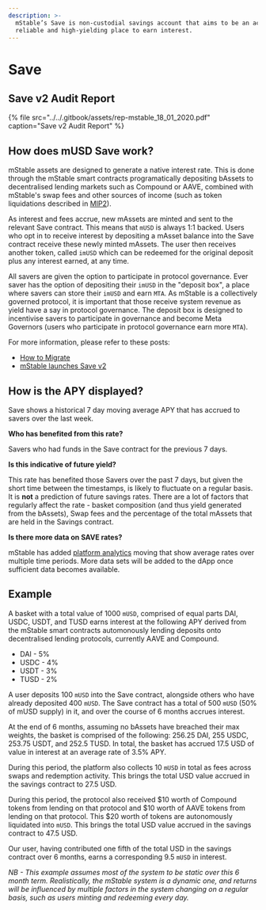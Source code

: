 ```yaml
---
description: >-
  mStable’s Save is non-custodial savings account that aims to be an accessible,
  reliable and high-yielding place to earn interest.
---
```


# Save

## Save v2 Audit Report 

{% file src="../../.gitbook/assets/rep-mstable\_18\_01\_2020.pdf" caption="Save v2 Audit Report" %}

## **How does mUSD Save work?**

mStable assets are designed to generate a native interest rate. This is done through the mStable smart contracts programatically depositing bAssets to decentralised lending markets such as Compound or AAVE, combined with mStable's swap fees and other sources of income \(such as token liquidations described in [MIP2](https://mips.mstable.org/MIPS/mip-2.html)\).

As interest and fees accrue, new mAssets are minted and sent to the relevant Save contract. This means that `mUSD` is always 1:1 backed. Users who opt in to receive interest by depositing a mAsset balance into the Save contract receive these newly minted mAssets. The user then receives another token, called `imUSD` which can be redeemed for the original deposit plus any interest earned, at any time.

All savers are given the option to participate in protocol governance. Ever saver has the option of depositing their `imUSD` in the "deposit box", a place where savers can store their `imUSD` and earn `MTA`. As mStable is a collectively governed protocol, it is important that those receive system revenue as yield have a say in protocol governance. The deposit box is designed to incentivise savers to participate in governance and become Meta Governors \(users who participate in protocol governance earn more `MTA`\).

For more information, please refer to these posts:

* [How to Migrate](https://medium.com/mstable/how-to-save-v2-8d102903f03a)
* [mStable launches Save v2](https://medium.com/mstable/mstable-launches-new-composable-version-of-musd-save-982a814e17d0)

## How is the APY displayed?

Save shows a historical 7 day moving average APY that has accrued to savers over the last week.

**Who has benefited from this rate?**

Savers who had funds in the Save contract for the previous 7 days.

**Is this indicative of future yield?**

This rate has benefited those Savers over the past 7 days, but given the short time between the timestamps, is likely to fluctuate on a regular basis. It is **not** a prediction of future savings rates. There are a lot of factors that regularly affect the rate - basket composition \(and thus yield generated from the bAssets\), Swap fees and the percentage of the total mAssets that are held in the Savings contract.

**Is there more data on SAVE rates?**

mStable has added [platform analytics](https://app.mstable.org/analytics) moving that show average rates over multiple time periods. More data sets will be added to the dApp once sufficient data becomes available.   

## **Example**

A basket with a total value of 1000 `mUSD`, comprised of equal parts DAI, USDC, USDT, and TUSD earns interest at the following APY derived from the mStable smart contracts automonously lending deposits onto decentralised lending protocols, currently AAVE and Compound.

* DAI - 5%
* USDC - 4%
* USDT - 3%
* TUSD - 2%

A user deposits 100 `mUSD` into the Save contract, alongside others who have already deposited 400 `mUSD`. The Save contract has a total of 500 `mUSD` \(50% of mUSD supply\) in it, and over the course of 6 months accrues interest.

At the end of 6 months, assuming no bAssets have breached their max weights, the basket is comprised of the following: 256.25 DAI, 255 USDC, 253.75 USDT, and 252.5 TUSD. In total, the basket has accrued 17.5 USD of value in interest at an average rate of 3.5% APY.

During this period, the platform also collects 10 `mUSD` in total as fees across swaps and redemption activity. This brings the total USD value accrued in the savings contract to 27.5 USD.

During this period, the protocol also received $10 worth of Compound tokens from lending on that protocol and $10 worth of AAVE tokens from lending on that protocol. This $20 worth of tokens are autonomously liquidated into `mUSD`. This brings the total USD value accrued in the savings contract to 47.5 USD.

Our user, having contributed one fifth of the total USD in the savings contract over 6 months, earns a corresponding 9.5 `mUSD` in interest.

_NB - This example assumes most of the system to be static over this 6 month term. Realistically, the mStable system is a dynamic one, and returns will be influenced by multiple factors in the system changing on a regular basis, such as users minting and redeeming every day._

